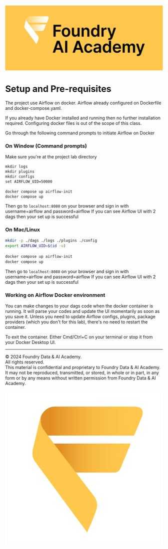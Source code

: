 ![Foundry Data & AI Academy Logo](https://raw.githubusercontent.com/foundry-ai-academy/fa-cdn/1.0.0/images/FoundryAI_academy_logo_on_yellow_space.png)

# Setup and Pre-requisites

The project use Airflow on docker. Airflow already configured on Dockerfile and docker-compose.yaml. 

If you already have Docker installed and running then no further installation required. Configuring docker files is out of the scope of this class.

Go through the following command prompts to initiate Airflow on Docker

### On Window (Command prompts)
Make sure you're at the project lab directory

```Shell
mkdir logs
mkdir plugins
mkdir configs
set AIRFLOW_UID=50000

docker compose up airflow-init
docker compose up
```

Then go to `localhost:8080` on your browser and sign in with username=airflow and password=airflow
If you can see Airflow UI with 2 dags then your set up is successful


### On Mac/Linux
```Bash
mkdir -p ./dags ./logs ./plugins ./config
export AIRFLOW_UID=$(id -u)

docker compose up airflow-init
docker compose up
```
Then go to `localhost:8080` on your browser and sign in with username=airflow and password=airflow
If you can see Airflow UI with 2 dags then your set up is successful


### Working on Airflow Docker environment

You can make changes to your dags code when the docker container is running. It will parse your 
codes and update the UI momentarily as soon as you save it. Unless you need to update Airflow configs, 
plugins, package providers (which you don't for this lab), there's no need to restart the container.

To exit the container. Either Cmd/Ctrl+C on your terminal or stop it from your Docker Desktop UI.



---

© 2024 Foundry Data & AI Academy.  
All rights reserved.  
This material is confidential and proprietary to Foundry Data & AI Academy. It may not be reproduced, transmitted, or stored, in whole or in part, in any form or by any means without written permission from Foundry Data & AI Academy.

![Foundry Data & AI Academy Logo](https://raw.githubusercontent.com/foundry-ai-academy/fa-cdn/1.0.0/images/FoundryAI_academy_logo_symbol_yellow_space.png)